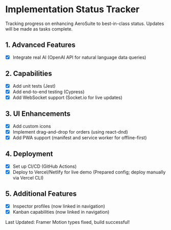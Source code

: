# Implementation Status Tracker

Tracking progress on enhancing AeroSuite to best-in-class status. Updates will be made as tasks complete.

## 1. Advanced Features
- [x] Integrate real AI (OpenAI API for natural language data queries)

## 2. Capabilities
- [x] Add unit tests (Jest)
- [x] Add end-to-end testing (Cypress)
- [x] Add WebSocket support (Socket.io for live updates)

## 3. UI Enhancements
- [x] Add custom icons
- [x] Implement drag-and-drop for orders (using react-dnd)
- [x] Add PWA support (manifest and service worker for offline-first)

## 4. Deployment
- [x] Set up CI/CD (GitHub Actions)
- [x] Deploy to Vercel/Netlify for live demo (Prepared config; deploy manually via Vercel CLI)

## 5. Additional Features
- [x] Inspector profiles (now linked in navigation)
- [x] Kanban capabilities (now linked in navigation)

Last Updated: Framer Motion types fixed, build successful!

